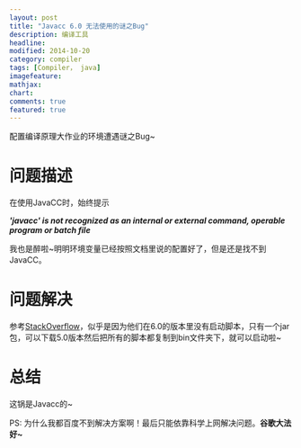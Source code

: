 ```yaml
---
layout: post
title: "Javacc 6.0 无法使用的谜之Bug"
description: 编译工具
headline: 
modified: 2014-10-20
category: compiler
tags: [Compiler， java]
imagefeature: 
mathjax: 
chart: 
comments: true
featured: true
---
```


配置编译原理大作业的环境遭遇谜之Bug~

# 问题描述

在使用JavaCC时，始终提示

***'javacc' is not recognized as an internal or external command, operable program or batch file***

我也是醉啦~明明环境变量已经按照文档里说的配置好了，但是还是找不到JavaCC。

# 问题解决

参考[StackOverflow](http://stackoverflow.com/questions/18674474/setting-javacc-to-work-with-command-prompt)，似乎是因为他们在6.0的版本里没有启动脚本，只有一个jar包，可以下载5.0版本然后把所有的脚本都复制到bin文件夹下，就可以启动啦~

# 总结

这锅是Javacc的~

PS: 为什么我都百度不到解决方案啊！最后只能依靠科学上网解决问题。**谷歌大法好~**